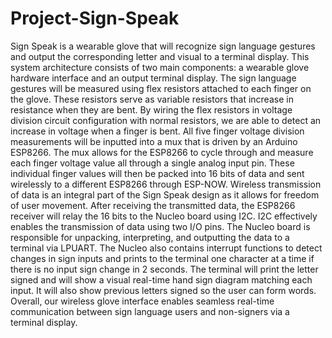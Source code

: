 # Project-Sign-Speak
Sign Speak is a wearable glove that will recognize sign language gestures and output the
corresponding letter and visual to a terminal display. This system architecture consists of two
main components: a wearable glove hardware interface and an output terminal display. The sign
language gestures will be measured using flex resistors attached to each finger on the glove.
These resistors serve as variable resistors that increase in resistance when they are bent. By
wiring the flex resistors in voltage division circuit configuration with normal resistors, we are
able to detect an increase in voltage when a finger is bent. All five finger voltage division
measurements will be inputted into a mux that is driven by an Arduino ESP8266. The mux
allows for the ESP8266 to cycle through and measure each finger voltage value all through a
single analog input pin. These individual finger values will then be packed into 16 bits of data
and sent wirelessly to a different ESP8266 through ESP-NOW. Wireless transmission of data is
an integral part of the Sign Speak design as it allows for freedom of user movement. After
receiving the transmitted data, the ESP8266 receiver will relay the 16 bits to the Nucleo board
using I2C. I2C effectively enables the transmission of data using two I/O pins. The Nucleo board
is responsible for unpacking, interpreting, and outputting the data to a terminal via LPUART. The
Nucleo also contains interrupt functions to detect changes in sign inputs and prints to the
terminal one character at a time if there is no input sign change in 2 seconds. The terminal will
print the letter signed and will show a visual real-time hand sign diagram matching each input. It
will also show previous letters signed so the user can form words. Overall, our wireless glove
interface enables seamless real-time communication between sign language users and
non-signers via a terminal display.

